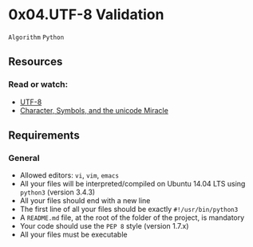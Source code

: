 # 0x04.UTF-8 Validation
`Algorithm` `Python`

## Resources

### Read or watch:
- [UTF-8](https://en.wikipedia.org/wiki/UTF-8)
- [Character, Symbols, and the unicode Miracle](https://www.youtube.com/watch?v=MijmeoH9LT4)

## Requirements
### General
- Allowed editors: `vi`, `vim`, `emacs`
- All your files will be interpreted/compiled on Ubuntu 14.04 LTS using `python3` (version 3.4.3)
- All your files should end with a new line
- The first line of all your files should be exactly `#!/usr/bin/python3`
- A `README.md` file, at the root of the folder of the project, is mandatory
- Your code should use the `PEP 8` style (version 1.7.x)
- All your files must be executable
